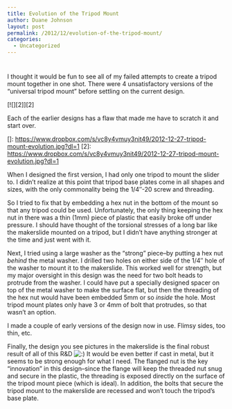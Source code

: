 ```yaml
---
title: Evolution of the Tripod Mount
author: Duane Johnson
layout: post
permalink: /2012/12/evolution-of-the-tripod-mount/
categories:
  - Uncategorized
---
```

# 

I thought it would be fun to see all of my failed attempts to create a tripod mount together in one shot. There were 4 unsatisfactory versions of the “universal tripod mount” before settling on the current design.

[![][2]][2] 

Each of the earlier designs has a flaw that made me have to scratch it and start over.

 []: https://www.dropbox.com/s/vc8y4vmuy3nit49/2012-12-27-tripod-mount-evolution.jpg?dl=1
 [2]: https://www.dropbox.com/s/vc8y4vmuy3nit49/2012-12-27-tripod-mount-evolution.jpg?dl=1

When I designed the first version, I had only one tripod to mount the slider to. I didn’t realize at this point that tripod base plates come in all shapes and sizes, with the only commonality being the 1/4″-20 screw and threading.

So I tried to fix that by embedding a hex nut in the bottom of the mount so that any tripod could be used. Unfortunately, the only thing keeping the hex nut in there was a thin (1mm) piece of plastic that easily broke off under pressure. I should have thought of the torsional stresses of a long bar like the makerslide mounted on a tripod, but I didn’t have anything stronger at the time and just went with it.

Next, I tried using a large washer as the “strong” piece–by putting a hex nut *behind* the metal washer. I drilled two holes on either side of the 1/4″ hole of the washer to mount it to the makerslide. This worked well for strength, but my major oversight in this design was the need for two bolt heads to protrude from the washer. I could have put a specially designed spacer on top of the metal washer to make the surface flat, but then the threading of the hex nut would have been embedded 5mm or so *inside* the hole. Most tripod mount plates only have 3 or 4mm of bolt that protrudes, so that wasn’t an option.

I made a couple of early versions of the design now in use. Flimsy sides, too thin, etc.

Finally, the design you see pictures in the makerslide is the final robust result of all of this R&D ![:)][3] It would be even better if cast in metal, but it seems to be strong enough for what I need. The flanged nut is the key “innovation” in this design–since the flange will keep the threaded nut snug and secure in the plastic, the threading is exposed directly on the surface of the tripod mount piece (which is ideal). In addition, the bolts that secure the tripod mount to the makerslide are recessed and won’t touch the tripod’s base plate.

 [3]: http://makerslider.com/wp/wp-includes/images/smilies/icon_smile.gif